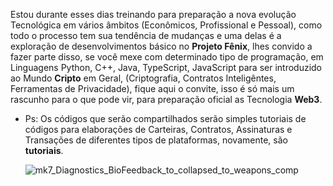 Estou durante esses dias treinando para preparação a nova evolução Tecnológica em vários âmbitos 
(Econômicos, Profissional e Pessoal), como todo o processo tem sua tendência de mudanças e uma delas
é a exploração de desenvolvimentos básico no **Projeto Fênix**, lhes convido a fazer parte disso, se você 
mexe com determinado tipo de programação, em Linguagens Python, C++, Java, TypeScript, JavaScript para ser 
introduzido ao Mundo **Cripto** em Geral, (Criptografia, Contratos Inteligêntes, Ferramentas de Privacidade),
fique aqui o convite, isso é só mais um rascunho para o que pode vir, para preparação oficial as Tecnologia
**Web3**.

- Ps: Os códigos que serão compartilhados serão simples tutoriais de códigos para elaborações de Carteiras, Contratos, Assinaturas e Transações de diferentes tipos de plataformas, novamente, são **tutoriais**.

  ![mk7_Diagnostics_BioFeedback_to_collapsed_to_weapons_comp](https://github.com/Nicolau-369/Legi-o/assets/160781135/e33e9028-fe38-44f5-980e-c22c9713271f)
